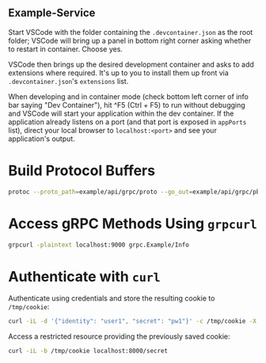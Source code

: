 ## Example-Service

Start VSCode with the folder containing the ``.devcontainer.json`` as the root folder; VSCode will bring up a panel in bottom right corner asking whether to restart in container. Choose yes.

VSCode then brings up the desired development container and asks to add extensions where required. It's up to you to install them up front via ``.devcontainer.json``'s ``extensions`` list.

When developing and in container mode (check bottom left corner of info bar saying "Dev Container"), hit ^F5 (Ctrl + F5) to run without debugging and VSCode will start your application within the dev container. If the application already listens on a port (and that port is exposed in ``appPorts`` list), direct your local browser to ``localhost:<port>`` and see your application's output.

# Build Protocol Buffers

```bash
protoc --proto_path=example/api/grpc/proto --go_out=example/api/grpc/pb --go_opt=paths=source_relative --go-grpc_out=example/api/grpc/pb --go-grpc_opt=paths=source_relative example/api/grpc/proto/*.proto
```

# Access gRPC Methods Using ``grpcurl``

```bash
grpcurl -plaintext localhost:9000 grpc.Example/Info
```

# Authenticate with ``curl``

Authenticate using credentials and store the resulting cookie to ``/tmp/cookie``:

```bash
curl -iL -d '{"identity": "user1", "secret": "pw1"}' -c /tmp/cookie -X POST localhost:8000/auth
```

Access a restricted resource providing the previously saved cookie:

```bash
curl -iL -b /tmp/cookie localhost:8000/secret
```
